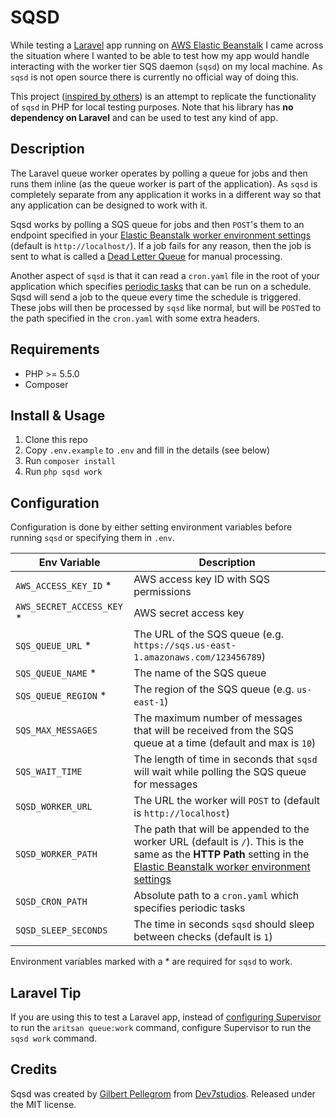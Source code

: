 # SQSD

While testing a [Laravel](https://laravel.com) app running on [AWS Elastic Beanstalk](https://aws.amazon.com/elasticbeanstalk/) I came across the situation where I wanted to be able to test how my app would handle interacting with the worker tier SQS daemon (`sqsd`) on my local machine. As `sqsd` is not open source there is currently no official way of doing this.

This project ([inspired by others](https://github.com/proofme/sqsd)) is an attempt to replicate the functionality of `sqsd` in PHP for local testing purposes. Note that his library has **no dependency on Laravel** and can be used to test any kind of app.

## Description

The Laravel queue worker operates by polling a queue for jobs and then runs them inline (as the queue worker is part of the application). As `sqsd` is completely separate from any application it works in a different way so that any application can be designed to work with it.

Sqsd works by polling a SQS queue for jobs and then `POST`'s them to an endpoint specified in your [Elastic Beanstalk worker environment settings](http://docs.aws.amazon.com/elasticbeanstalk/latest/dg/using-features-managing-env-tiers.html#using-features-managing-env-tiers-worker-settings) (default is `http://localhost/`). If a job fails for any reason, then the job is sent to what is called a [Dead Letter Queue](http://docs.aws.amazon.com/elasticbeanstalk/latest/dg/using-features-managing-env-tiers.html#worker-deadletter) for manual processing.

Another aspect of `sqsd` is that it can read a `cron.yaml` file in the root of your application which specifies [periodic tasks](http://docs.aws.amazon.com/elasticbeanstalk/latest/dg/using-features-managing-env-tiers.html#worker-periodictasks) that can be run on a schedule. Sqsd will send a job to the queue every time the schedule is triggered. These jobs will then be processed by `sqsd` like normal, but will be `POST`ed to the path specified in the `cron.yaml` with some extra headers.

## Requirements

* PHP >= 5.5.0
* Composer

## Install & Usage

1. Clone this repo
1. Copy `.env.example` to `.env` and fill in the details (see below)
1. Run `composer install`
1. Run `php sqsd work`

## Configuration

Configuration is done by either setting environment variables before running `sqsd` or specifying them in `.env`.

| Env Variable | Description |
| --- | --- |
| `AWS_ACCESS_KEY_ID` * | AWS access key ID with SQS permissions |
| `AWS_SECRET_ACCESS_KEY` * | AWS secret access key |
| `SQS_QUEUE_URL` * | The URL of the SQS queue (e.g. `https://sqs.us-east-1.amazonaws.com/123456789`) |
| `SQS_QUEUE_NAME` * | The name of the SQS queue |
| `SQS_QUEUE_REGION` * | The region of the SQS queue (e.g. `us-east-1`) |
| `SQS_MAX_MESSAGES` | The maximum number of messages that will be received from the SQS queue at a time (default and max is `10`) |
| `SQS_WAIT_TIME` | The length of time in seconds that `sqsd` will wait while polling the SQS queue for messages |
| `SQSD_WORKER_URL` | The URL the worker will `POST` to (default is `http://localhost`) |
| `SQSD_WORKER_PATH` | The path that will be appended to the worker URL (default is `/`). This is the same as the **HTTP Path** setting in the [Elastic Beanstalk worker environment settings](http://docs.aws.amazon.com/elasticbeanstalk/latest/dg/using-features-managing-env-tiers.html#using-features-managing-env-tiers-worker-settings) |
| `SQSD_CRON_PATH` | Absolute path to a `cron.yaml` which specifies periodic tasks |
| `SQSD_SLEEP_SECONDS` | The time in seconds `sqsd` should sleep between checks (default is `1`) |

Environment variables marked with a * are required for `sqsd` to work.

## Laravel Tip

If you are using this to test a Laravel app, instead of [configuring Supervisor](https://laravel.com/docs/5.4/queues#supervisor-configuration) to run the `aritsan queue:work` command, configure Supervisor to run the `sqsd work` command.

## Credits

Sqsd was created by [Gilbert Pellegrom](http://gilbert.pellegrom.me) from
[Dev7studios](http://dev7studios.co). Released under the MIT license.
